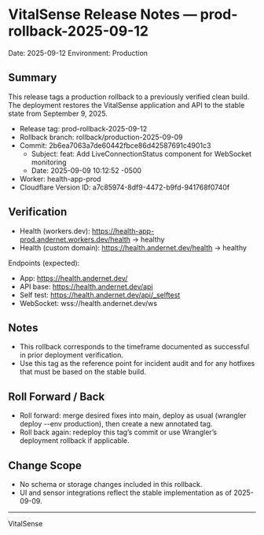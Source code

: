 # VitalSense Release Notes — prod-rollback-2025-09-12

Date: 2025-09-12
Environment: Production

## Summary

This release tags a production rollback to a previously verified clean build. The deployment restores the VitalSense application and API to the stable state from September 9, 2025.

- Release tag: prod-rollback-2025-09-12
- Rollback branch: rollback/production-2025-09-09
- Commit: 2b6ea7063a7de60442fbce86d42587691c4901c3
  - Subject: feat: Add LiveConnectionStatus component for WebSocket monitoring
  - Date: 2025-09-09 10:12:52 -0500
- Worker: health-app-prod
- Cloudflare Version ID: a7c85974-8df9-4472-b9fd-941768f0740f

## Verification

- Health (workers.dev): https://health-app-prod.andernet.workers.dev/health → healthy
- Health (custom domain): https://health.andernet.dev/health → healthy

Endpoints (expected):
- App: https://health.andernet.dev/
- API base: https://health.andernet.dev/api
- Self test: https://health.andernet.dev/api/_selftest
- WebSocket: wss://health.andernet.dev/ws

## Notes

- This rollback corresponds to the timeframe documented as successful in prior deployment verification.
- Use this tag as the reference point for incident audit and for any hotfixes that must be based on the stable build.

## Roll Forward / Back

- Roll forward: merge desired fixes into main, deploy as usual (wrangler deploy --env production), then create a new annotated tag.
- Roll back again: redeploy this tag’s commit or use Wrangler’s deployment rollback if applicable.

## Change Scope

- No schema or storage changes included in this rollback.
- UI and sensor integrations reflect the stable implementation as of 2025-09-09.

---
VitalSense
